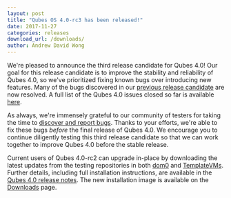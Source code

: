 ```yaml
---
layout: post
title: "Qubes OS 4.0-rc3 has been released!"
date: 2017-11-27
categories: releases
download_url: /downloads/
author: Andrew David Wong
---
```


We're pleased to announce the third release candidate for Qubes 4.0! Our
goal for this release candidate is to improve the stability and
reliability of Qubes 4.0, so we've prioritized fixing known bugs over
introducing new features.  Many of the bugs discovered in our [previous
release candidate][rc2-announcement] are now resolved. A full list of
the Qubes 4.0 issues closed so far is available [here][closed-issues].

As always, we're immensely grateful to our community of testers for
taking the time to [discover and report bugs]. Thanks to your efforts,
we're able to fix these bugs *before* the final release of Qubes 4.0. We
encourage you to continue diligently testing this third release
candidate so that we can work together to improve Qubes 4.0 before the
stable release.

Current users of Qubes 4.0-rc2 can upgrade in-place by downloading the
latest updates from the testing repositories in both
[dom0][dom0-testing] and [TemplateVMs][domU-testing].  Further details,
including full installation instructions, are available in the [Qubes
4.0 release notes][release-notes]. The new installation image is
available on the [Downloads] page.


[rc2-announcement]: https://www.qubes-os.org/news/2017/10/23/qubes-40-rc2/
[closed-issues]: https://github.com/QubesOS/qubes-issues/issues?q=is%3Aissue+milestone%3A%22Release+4.0%22+is%3Aclosed
[discover and report bugs]: https://www.qubes-os.org/doc/reporting-bugs/
[dom0-testing]: https://www.qubes-os.org/doc/software-update-dom0/#testing-repositories
[domU-testing]: https://www.qubes-os.org/doc/software-update-vm/#testing-repositories
[release-notes]: https://www.qubes-os.org/doc/releases/4.0/release-notes/
[Downloads]: https://www.qubes-os.org/downloads/
